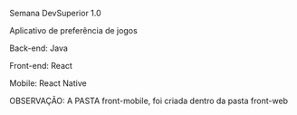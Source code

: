 Semana DevSuperior 1.0


Aplicativo de preferência de jogos


Back-end: Java

Front-end: React

Mobile: React Native


OBSERVAÇÃO: A PASTA front-mobile, foi criada dentro da pasta front-web
